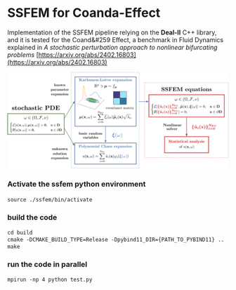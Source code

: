 # SSFEM for Coanda-Effect

Implementation of the SSFEM pipeline relying on the __Deal-II__ C++ library, and it is tested for the Coand&#259 Effect, a benchmark in Fluid Dynamics explained in _A stochastic perturbation approach to nonlinear bifurcating problems_ [https://arxiv.org/abs/2402.16803](https://arxiv.org/abs/2402.16803) 

![pipeline](./pipeline.png)

### Activate the ssfem python environment

```
source ./ssfem/bin/activate
```

### build the code

```
cd build
cmake -DCMAKE_BUILD_TYPE=Release -Dpybind11_DIR={PATH_TO_PYBIND11} ..
make
```

### run the code in parallel

```
mpirun -np 4 python test.py
```